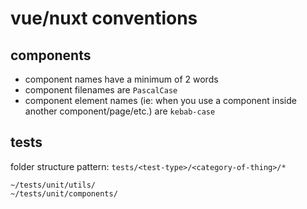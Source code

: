# vue/nuxt conventions

## components
- component names have a minimum of 2 words
- component filenames are `PascalCase`
- component element names (ie: when you use a component inside another component/page/etc.) are `kebab-case`

## tests

folder structure pattern: `tests/<test-type>/<category-of-thing>/*`

```
~/tests/unit/utils/
~/tests/unit/components/
```